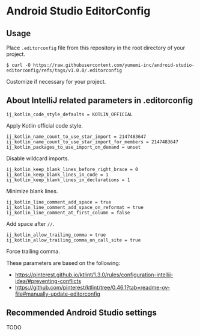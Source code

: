 # Android Studio EditorConfig

## Usage

Place `.editorconfig` file from this repository in the root directory of your project.

```
$ curl -O https://raw.githubusercontent.com/yumemi-inc/android-studio-editorconfig/refs/tags/v1.0.0/.editorconfig
```

Customize if necessary for your project.

## About IntelliJ related parameters in .editorconfig

```
ij_kotlin_code_style_defaults = KOTLIN_OFFICIAL
```

Apply Kotlin official code style.

```
ij_kotlin_name_count_to_use_star_import = 2147483647
ij_kotlin_name_count_to_use_star_import_for_members = 2147483647
ij_kotlin_packages_to_use_import_on_demand = unset
```

Disable wildcard imports.

```
ij_kotlin_keep_blank_lines_before_right_brace = 0
ij_kotlin_keep_blank_lines_in_code = 1
ij_kotlin_keep_blank_lines_in_declarations = 1
```

Minimize blank lines.

```
ij_kotlin_line_comment_add_space = true
ij_kotlin_line_comment_add_space_on_reformat = true
ij_kotlin_line_comment_at_first_column = false
```

Add space after `//`.

```
ij_kotlin_allow_trailing_comma = true
ij_kotlin_allow_trailing_comma_on_call_site = true
```

Force trailing comma.

These parameters are based on the following:

- https://pinterest.github.io/ktlint/1.3.0/rules/configuration-intellij-idea/#preventing-conflicts
- https://github.com/pinterest/ktlint/tree/0.46.1?tab=readme-ov-file#manually-update-editorconfig

## Recommended Android Studio settings

TODO


